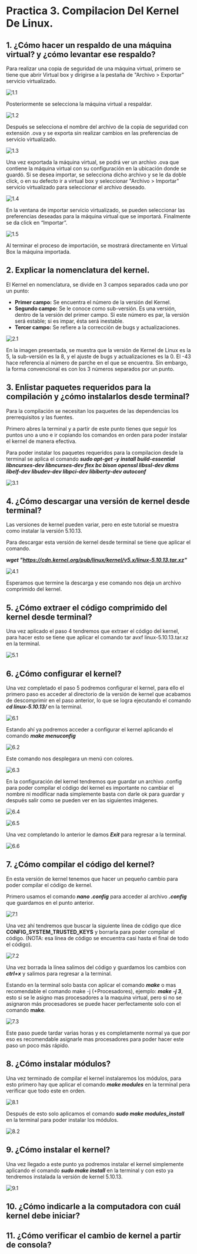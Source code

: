 # Practica 3. Compilacion Del Kernel De Linux.
## 1. ¿Cómo hacer un respaldo de una máquina virtual? y ¿cómo levantar ese respaldo?
Para realizar una copia de seguridad de una máquina virtual, primero se tiene que abrir Virtual box y dirigirse a la pestaña de "Archivo > Exportar" servicio virtualizado.

![1.1](https://github.com/Enrique290/Practica1.Manejo.De.Discos./blob/main/ImagenesSO/2.1.png)

Posteriormente se selecciona la máquina virtual a respaldar.

![1.2](https://github.com/Enrique290/Practica1.Manejo.De.Discos./blob/main/ImagenesSO/2.1.png)

Después se selecciona el nombre del archivo de la copia de seguridad con extensión .ova y se exporta sin realizar cambios en las preferencias de servicio virtualizado.

![1.3](https://github.com/Enrique290/Practica1.Manejo.De.Discos./blob/main/ImagenesSO/2.1.png)

Una vez exportada la máquina virtual, se podrá ver un archivo .ova que contiene la máquina virtual con su configuración en la ubicación donde se guardó. Si se desea importar, se selecciona dicho archivo y se le da doble click, o en su defecto ir a virtual box y seleccionar "Archivo > Importar" servicio virtualizado para seleccionar el archivo deseado.

![1.4](https://github.com/Enrique290/Practica1.Manejo.De.Discos./blob/main/ImagenesSO/2.1.png)

En la ventana de importar servicio virtualizado, se pueden seleccionar las preferencias deseadas para la máquina virtual que se importará. Finalmente se da click en “Importar”.

![1.5](https://github.com/Enrique290/Practica1.Manejo.De.Discos./blob/main/ImagenesSO/2.1.png)

Al terminar el proceso de importación, se mostrará directamente en Virtual Box la máquina importada.

## 2. Explicar la nomenclatura del kernel.

El Kernel en nomenclatura, se divide en 3 campos separados cada uno por un punto:

* **Primer campo:** Se encuentra el número de la versión del Kernel.
* **Segundo campo:** Se le conoce como sub-versión. Es una versión, dentro de la versión del primer campo. Si este número es par, la versión será estable; si es impar, ésta será inestable.
* **Tercer campo:** Se refiere a la corrección de bugs y actualizaciones.

![2.1](https://github.com/Enrique290/Practica1.Manejo.De.Discos./blob/main/ImagenesSO/2.1.png)

En la imagen presentada, se muestra que la versión de Kernel de Linux es la 5, la sub-versión es la 8, y el ajuste de bugs y actualizaciones es la 0. El -43 hace referencia al número de parche en el que se encuentra. Sin embargo, la forma convencional es con los 3 números separados por un punto.

## 3. Enlistar paquetes requeridos para la compilación y ¿cómo instalarlos desde terminal?

Para la compilación se necesitan los paquetes de las dependencias los prerrequisitos y las fuentes.

Primero abres la terminal y a partir de este punto tienes que seguir los puntos uno a uno e ir copiando los comandos en orden para poder instalar el kernel de manera efectiva.

Para poder instalar los paquetes requeridos para la compilacion desde la terminal se aplica el comando ***sudo apt-get -y install build-essential libncurses-dev libncurses-dev flex bc bison openssl libssl-dev dkms libelf-dev libudev-dev libpci-dev libiberty-dev autoconf***

![3.1](https://github.com/Enrique290/Practica1.Manejo.De.Discos./blob/main/ImagenesSO/2.1.png)

## 4. ¿Cómo descargar una versión de kernel desde terminal? 

Las versiones de kernel pueden variar, pero en este tutorial se muestra como instalar la versión 5.10.13.

Para descargar esta versión de kernel desde terminal se tiene que aplicar el comando.

***wget "https://cdn.kernel.org/pub/linux/kernel/v5.x/linux-5.10.13.tar.xz"***

![4.1](https://github.com/Enrique290/Practica1.Manejo.De.Discos./blob/main/ImagenesSO/2.1.png)

Esperamos que termine la descarga y ese comando nos deja un archivo comprimido del kernel.

## 5. ¿Cómo extraer el código comprimido del kernel desde terminal?

Una vez aplicado el paso 4 tendremos que extraer el código del kernel, para hacer esto se tiene que aplicar el comando tar avxf linux-5.10.13.tar.xz en la terminal.

![5.1](https://github.com/Enrique290/Practica1.Manejo.De.Discos./blob/main/ImagenesSO/2.1.png)

## 6. ¿Cómo configurar el kernel?

Una vez completado el paso 5 podremos configurar el kernel, para ello el primero paso es acceder al directorio de la versión de kernel que acabamos de descomprimir en el paso anterior, lo que se logra ejecutando el comando ***cd linux-5.10.13/*** en la terminal.

![6.1](https://github.com/Enrique290/Practica1.Manejo.De.Discos./blob/main/ImagenesSO/2.1.png)

Estando ahí ya podremos acceder a configurar el kernel aplicando el comando ***make menuconfig***

![6.2](https://github.com/Enrique290/Practica1.Manejo.De.Discos./blob/main/ImagenesSO/2.1.png)

Este comando nos desplegara un menú con colores.

![6.3](https://github.com/Enrique290/Practica1.Manejo.De.Discos./blob/main/ImagenesSO/2.1.png)

En la configuración del kernel tendremos que guardar un archivo .config para poder compilar el código del kernel es importante no cambiar el nombre ni modificar nada simplemente basta con darle ok para guardar y después salir como se pueden ver en las siguientes imágenes.

![6.4](https://github.com/Enrique290/Practica1.Manejo.De.Discos./blob/main/ImagenesSO/2.1.png)

![6.5](https://github.com/Enrique290/Practica1.Manejo.De.Discos./blob/main/ImagenesSO/2.1.png)

Una vez completando lo anterior le damos ***Exit*** para regresar a la terminal.

![6.6](https://github.com/Enrique290/Practica1.Manejo.De.Discos./blob/main/ImagenesSO/2.1.png)

## 7. ¿Cómo compilar el código del kernel?

En esta versión de kernel tenemos que hacer un pequeño cambio para poder compilar el código de kernel.

Primero usamos el comando ***nano .config*** para acceder al archivo ***.config*** que guardamos en el punto anterior.

![7.1](https://github.com/Enrique290/Practica1.Manejo.De.Discos./blob/main/ImagenesSO/2.1.png)

Una vez ahí tendremos que buscar la siguiente línea de código que dice **CONFIG_SYSTEM_TRUSTED_KEYS** y borrarla para poder compilar el código. (NOTA: esa línea de código se encuentra casi hasta el final de todo el código).

![7.2](https://github.com/Enrique290/Practica1.Manejo.De.Discos./blob/main/ImagenesSO/2.1.png)

Una vez borrada la línea salimos del código y guardamos los cambios con ***ctrl+x*** y salimos para regresar a la terminal.

Estando en la terminal solo basta con aplicar el comando ***make*** o mas recomendable el comando make -j (+Procesadores), ejemplo: ***make -j 3***, esto si se le asigno mas procesadores a la maquina virtual, pero si no se asignaron más procesadores se puede hacer perfectamente solo con el comando **make**.

![7.3](https://github.com/Enrique290/Practica1.Manejo.De.Discos./blob/main/ImagenesSO/2.1.png)

Este paso puede tardar varias horas y es completamente normal ya que por eso es recomendable asignarle mas procesadores para poder hacer este paso un poco más rápido.

## 8. ¿Cómo instalar módulos?

Una vez terminado de compilar el kernel instalaremos los módulos, para esto primero hay que aplicar el comando ***make modules*** en la terminal pera verificar que todo este en orden.

![8.1](https://github.com/Enrique290/Practica1.Manejo.De.Discos./blob/main/ImagenesSO/2.1.png)

Después de esto solo aplicamos el comando ***sudo make modules_install*** en la terminal para poder instalar los módulos.

![8.2](https://github.com/Enrique290/Practica1.Manejo.De.Discos./blob/main/ImagenesSO/2.1.png)

## 9. ¿Cómo instalar el kernel?

Una vez llegado a este punto ya podremos instalar el kernel simplemente aplicando el comando ***sudo make install*** en la terminal y con esto ya tendremos instalada la versión de kernel 5.10.13.

![9.1](https://github.com/Enrique290/Practica1.Manejo.De.Discos./blob/main/ImagenesSO/2.1.png)

## 10. ¿Cómo indicarle a la computadora con cuál kernel debe iniciar? 


## 11. ¿Cómo verificar el cambio de kernel a partir de consola?
 






